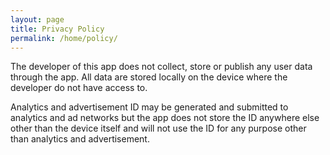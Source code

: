 ```yaml
---
layout: page
title: Privacy Policy
permalink: /home/policy/
---
```



The developer of this app does not collect, store or publish any user data through the app. All data are stored locally on the device where the developer do not have access to.

Analytics and advertisement ID may be generated and submitted to analytics and ad networks but the app does not store the ID anywhere else other than the device itself and will not use the ID for any purpose other than analytics and advertisement.
